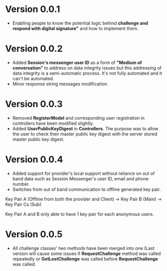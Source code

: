 # Version 0.0.1
- Enabling people to know the potential logic behind **challenge and respond with digital signature"** and how to implement them.

# Version 0.0.2
- Added **Session's messenger user ID** as a form of **"Medium of conversation"** to address on data integrity issues but this addressing of data integrity
is a semi-automatic process. It's not fully automated and it can't be automated.
- Minor response string messages modification.

# Version 0.0.3
- Removed **RegisterModel** and corresponding user registration in controllers have been modified slightly.
- Added **UserPublicKeyDigest** in **Controllers**. The purpose was to allow the user to check their master public key digest with the server stored
master public key digest. 

# Version 0.0.4
- Added support for provider's local support without reliance on out of band data such as Session Messenger's user ID, email and phone number.
- Switches from out of band communication to offline generated key pair.

Key Pair A (Offline from both the provider and Client) -> Key Pair B (Main) -> Key Pair Cs (Sub)

Key Pair A and B only able to have 1 key pair for each anonymous users. 

# Version 0.0.5
- All challenge classes' two methods have been merged into one (Last version will cause some issues if **RequestChallenge** method was called repeatedly or **GetLostChallenge** was called before **RequestChallenge** was called. 
